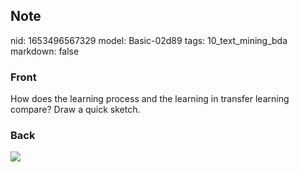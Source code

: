 ## Note
nid: 1653496567329
model: Basic-02d89
tags: 10_text_mining_bda
markdown: false

### Front
How does the learning process and the learning in transfer learning compare? Draw a quick sketch.

### Back
<img src="paste-74b5e93abb5448cb23a3df49129a435e7e9fd0e4.jpg">
